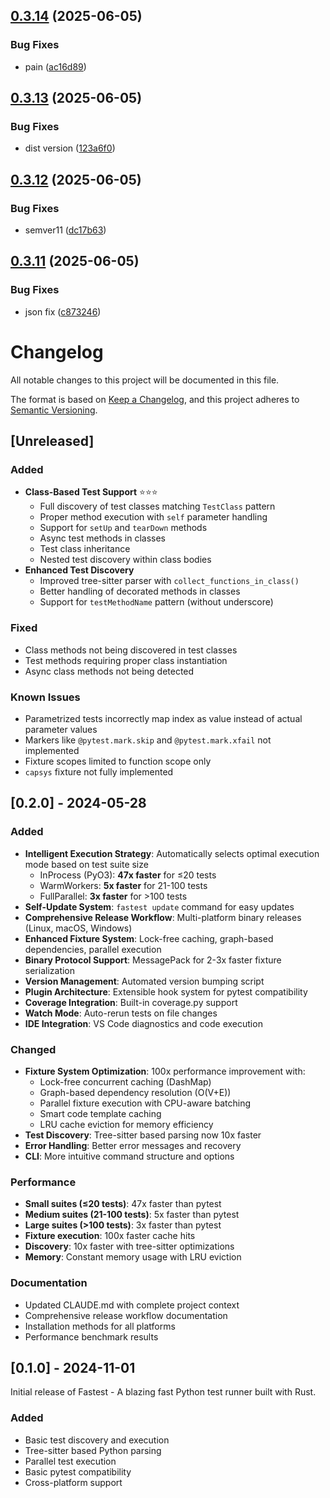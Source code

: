 ## [0.3.14](https://github.com/derens99/fastest/compare/v0.3.13...v0.3.14) (2025-06-05)


### Bug Fixes

* pain ([ac16d89](https://github.com/derens99/fastest/commit/ac16d891631853cde53bb7989e9da050d9172ca1))

## [0.3.13](https://github.com/derens99/fastest/compare/v0.3.12...v0.3.13) (2025-06-05)


### Bug Fixes

* dist version ([123a6f0](https://github.com/derens99/fastest/commit/123a6f0d7f17fc815c1bb6df230e22607e1e41e5))

## [0.3.12](https://github.com/derens99/fastest/compare/v0.3.11...v0.3.12) (2025-06-05)


### Bug Fixes

* semver11 ([dc17b63](https://github.com/derens99/fastest/commit/dc17b63a34f01e3e27a5625946342fa2d6d66181))

## [0.3.11](https://github.com/derens99/fastest/compare/v0.3.10...v0.3.11) (2025-06-05)


### Bug Fixes

* json fix ([c873246](https://github.com/derens99/fastest/commit/c873246c4769ff29081cda2630a830054ba3b9c1))

# Changelog

All notable changes to this project will be documented in this file.

The format is based on [Keep a Changelog](https://keepachangelog.com/en/1.0.0/),
and this project adheres to [Semantic Versioning](https://semver.org/spec/v2.0.0.html).

## [Unreleased]

### Added
- **Class-Based Test Support** ⭐⭐⭐
  - Full discovery of test classes matching `TestClass` pattern
  - Proper method execution with `self` parameter handling
  - Support for `setUp` and `tearDown` methods
  - Async test methods in classes
  - Test class inheritance
  - Nested test discovery within class bodies
- **Enhanced Test Discovery**
  - Improved tree-sitter parser with `collect_functions_in_class()`
  - Better handling of decorated methods in classes
  - Support for `testMethodName` pattern (without underscore)

### Fixed
- Class methods not being discovered in test classes
- Test methods requiring proper class instantiation
- Async class methods not being detected

### Known Issues
- Parametrized tests incorrectly map index as value instead of actual parameter values
- Markers like `@pytest.mark.skip` and `@pytest.mark.xfail` not implemented
- Fixture scopes limited to function scope only
- `capsys` fixture not fully implemented

## [0.2.0] - 2024-05-28

### Added
- **Intelligent Execution Strategy**: Automatically selects optimal execution mode based on test suite size
  - InProcess (PyO3): **47x faster** for ≤20 tests
  - WarmWorkers: **5x faster** for 21-100 tests  
  - FullParallel: **3x faster** for >100 tests
- **Self-Update System**: `fastest update` command for easy updates
- **Comprehensive Release Workflow**: Multi-platform binary releases (Linux, macOS, Windows)
- **Enhanced Fixture System**: Lock-free caching, graph-based dependencies, parallel execution
- **Binary Protocol Support**: MessagePack for 2-3x faster fixture serialization
- **Version Management**: Automated version bumping script
- **Plugin Architecture**: Extensible hook system for pytest compatibility
- **Coverage Integration**: Built-in coverage.py support
- **Watch Mode**: Auto-rerun tests on file changes
- **IDE Integration**: VS Code diagnostics and code execution

### Changed
- **Fixture System Optimization**: 100x performance improvement with:
  - Lock-free concurrent caching (DashMap)
  - Graph-based dependency resolution (O(V+E))
  - Parallel fixture execution with CPU-aware batching
  - Smart code template caching
  - LRU cache eviction for memory efficiency
- **Test Discovery**: Tree-sitter based parsing now 10x faster
- **Error Handling**: Better error messages and recovery
- **CLI**: More intuitive command structure and options

### Performance
- **Small suites (≤20 tests)**: 47x faster than pytest
- **Medium suites (21-100 tests)**: 5x faster than pytest
- **Large suites (>100 tests)**: 3x faster than pytest
- **Fixture execution**: 100x faster cache hits
- **Discovery**: 10x faster with tree-sitter optimizations
- **Memory**: Constant memory usage with LRU eviction

### Documentation
- Updated CLAUDE.md with complete project context
- Comprehensive release workflow documentation
- Installation methods for all platforms
- Performance benchmark results

## [0.1.0] - 2024-11-01

Initial release of Fastest - A blazing fast Python test runner built with Rust.

### Added
- Basic test discovery and execution
- Tree-sitter based Python parsing
- Parallel test execution
- Basic pytest compatibility
- Cross-platform support
